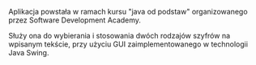 Aplikacja powstała w ramach kursu "java od podstaw" organizowanego przez Software Development Academy.

Służy ona do wybierania i stosowania dwóch rodzajów szyfrów na wpisanym tekście, przy użyciu GUI 
zaimplementowanego w technologii Java Swing.
